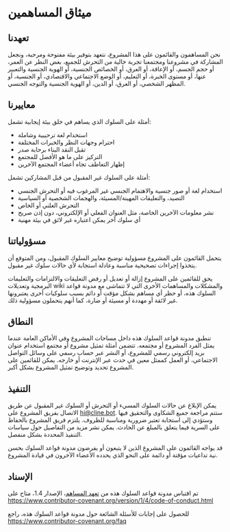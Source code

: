 # ميثاق المساهمين

## تعهدنا

نحن المساهمون والقائمون على هذا المشروع، نتعهد بتوفير بيئة مفتوحة ومرحبة، ونجعل المشاركة في مشروعنا ومجتمعنا تجربة خالية من التحرش للجميع، بغض النظر عن العمر، أو حجم الجسم، أو الإعاقة، أو العرق، أو الخصائص الجنسية، أو الهوية الجنسية والتعبير عنها، أو مستوى الخبرة، أو التعليم، أو الوضع الاجتماعي والاقتصادي، أو الجنسية، أو المظهر الشخصي، أو العرق، أو الدين، أو الهوية الجنسية والتوجه الجنسي.

## معاييرنا

أمثلة على السلوك الذي يساهم في خلق بيئة إيجابية تشمل:

- استخدام لغة ترحيبية وشاملة
- احترام وجهات النظر والخبرات المختلفة
- تقبل النقد البناء برحابة صدر
- التركيز على ما هو الأفضل للمجتمع
- إظهار التعاطف تجاه أعضاء المجتمع الآخرين

أمثلة على السلوك غير المقبول من قبل المشاركين تشمل:

- استخدام لغة أو صور جنسية والاهتمام الجنسي غير المرغوب فيه أو التحرش الجنسي
- التصيد، والتعليقات المهينة/المسيئة، والهجمات الشخصية أو السياسية
- التحرش العلني أو الخاص
- نشر معلومات الآخرين الخاصة، مثل العنوان الفعلي أو الإلكتروني، دون إذن صريح
- أي سلوك آخر يمكن اعتباره غير لائق في بيئة مهنية

## مسؤولياتنا

يتحمل القائمون على المشروع مسؤولية توضيح معايير السلوك المقبول، ومن المتوقع أن يتخذوا إجراءات تصحيحية مناسبة وعادلة استجابة لأي حالات سلوك غير مقبول.

يحق للقائمين على المشروع إزالة أو تعديل أو رفض التعليقات والالتزامات والتعليمات البرمجية وتعديلات wiki والمشكلات والمساهمات الأخرى التي لا تتماشى مع مدونة قواعد السلوك هذه، أو حظر أي مساهم بشكل مؤقت أو دائم بسبب سلوكيات أخرى يعتبرونها غير لائقة أو مهددة أو مسيئة أو ضارة، كما أنهم يتحملون مسؤولية ذلك.

## النطاق

تنطبق مدونة قواعد السلوك هذه داخل مساحات المشروع وفي الأماكن العامة عندما يمثل الفرد المشروع أو مجتمعه. تتضمن أمثلة تمثيل مشروع أو مجتمع استخدام عنوان بريد إلكتروني رسمي للمشروع، أو النشر عبر حساب رسمي على وسائل التواصل الاجتماعي، أو العمل كممثل معين في حدث عبر الإنترنت أو خارجه. يمكن للقائمين على المشروع تحديد وتوضيح تمثيل المشروع بشكل أكبر.

## التنفيذ

يمكن الإبلاغ عن حالات السلوك المسيء أو التحرش أو السلوك غير المقبول عن طريق الاتصال بفريق المشروع على hi@cline.bot. ستتم مراجعة جميع الشكاوى والتحقيق فيها وستؤدي إلى استجابة تعتبر ضرورية ومناسبة للظروف. يلتزم فريق المشروع بالحفاظ على السرية فيما يتعلق بالمبلغ عن الحادث. يمكن نشر مزيد من التفاصيل حول سياسات التنفيذ المحددة بشكل منفصل.

قد يواجه القائمون على المشروع الذين لا يتبعون أو يفرضون مدونة قواعد السلوك بحسن نية تداعيات مؤقتة أو دائمة على النحو الذي يحدده الأعضاء الآخرون في قيادة المشروع.

## الإسناد

تم اقتباس مدونة قواعد السلوك هذه من [تعهد المساهم][homepage]، الإصدار 1.4، متاح على https://www.contributor-covenant.org/version/1/4/code-of-conduct.html

[homepage]: https://www.contributor-covenant.org

للحصول على إجابات للأسئلة الشائعة حول مدونة قواعد السلوك هذه، راجع https://www.contributor-covenant.org/faq